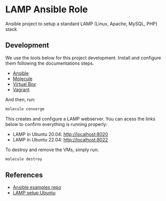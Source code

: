 # LAMP Ansible Role

Ansible project to setup a standard LAMP (Linux, Apache, MySQL, PHP) stack.

## Development

We use the tools below for this project development. Install and configure them following the documentations steps.

- [Ansible](https://docs.ansible.com/)
- [Molecule](https://ansible.readthedocs.io/projects/molecule/)
- [Virtual Box](https://www.virtualbox.org/wiki/Documentation)
- [Vagrant](https://developer.hashicorp.com/vagrant/docs)

And then, run:

```bash
molecule converge
```

This creates and configure a LAMP webserver. You can acess the links below to confirm everything is running properly:

- LAMP in Ubuntu 20.04: <http://localhost:8020>
- LAMP in Ubuntu 22.04: <http://localhost:8022>

To destroy and remove the VMs, simply run:

```bash
molecule destroy
```

## References

- [Ansible examples repo](https://github.com/ansible/ansible-examples.git)
- [LAMP setup Ubuntu](https://www.digitalocean.com/community/tutorials/how-to-install-linux-apache-mysql-php-lamp-stack-ubuntu-18-04)
